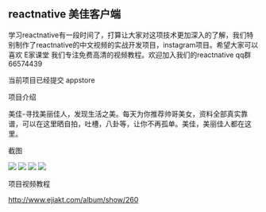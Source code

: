 ## reactnative 美佳客户端 

学习reactnative有一段时间了，打算让大家对这项技术更加深入的了解，我们特别制作了reactnative的中文视频的实战开发项目，instagram项目。希望大家可以喜欢 E家课堂 我们专注免费高清的视频教程。欢迎加入我们的reactnative qq群 66574439

当前项目已经提交 appstore

项目介绍

美佳-寻找美丽佳人，发现生活之美。每天为你推荐帅哥美女，资料全部真实靠谱，可以在这里晒自拍，吐槽，八卦等，让你不再孤单。美佳，美丽佳人都在这里。

截图

![](http://7bv9et.com1.z0.glb.clouddn.com/500x500bb.jpg)
![](http://7bv9et.com1.z0.glb.clouddn.com/500x500bb%20(1).jpg)
![](http://7bv9et.com1.z0.glb.clouddn.com/500x500bb%20(2).jpg)
![](http://7bv9et.com1.z0.glb.clouddn.com/500x500bb%20(3).jpg)

项目视频教程

http://www.ejiakt.com/album/show/260



